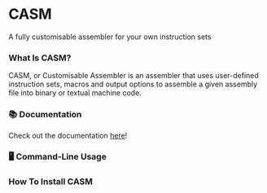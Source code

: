 # CASM
A fully customisable assembler for your own instruction sets

### What Is CASM?
CASM, or Customisable Assembler is an assembler that uses user-defined instruction sets, macros and output options to assemble a given assembly file into binary or textual machine code.

### 📚 Documentation
Check out the documentation [here](DOCUMENTATION.md)!

### 🖥️ Command-Line Usage

### How To Install CASM
